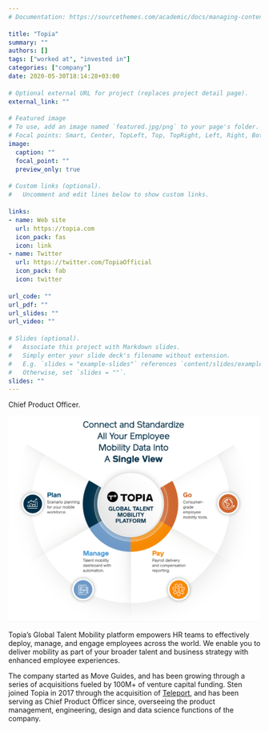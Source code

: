 ```yaml
---
# Documentation: https://sourcethemes.com/academic/docs/managing-content/

title: "Topia"
summary: ""
authors: []
tags: ["worked at", "invested in"]
categories: ["company"]
date: 2020-05-30T18:14:28+03:00

# Optional external URL for project (replaces project detail page).
external_link: ""

# Featured image
# To use, add an image named `featured.jpg/png` to your page's folder.
# Focal points: Smart, Center, TopLeft, Top, TopRight, Left, Right, BottomLeft, Bottom, BottomRight.
image:
  caption: ""
  focal_point: ""
  preview_only: true

# Custom links (optional).
#   Uncomment and edit lines below to show custom links.

links:
- name: Web site
  url: https://topia.com
  icon_pack: fas
  icon: link
- name: Twitter
  url: https://twitter.com/TopiaOfficial
  icon_pack: fab
  icon: twitter

url_code: ""
url_pdf: ""
url_slides: ""
url_video: ""

# Slides (optional).
#   Associate this project with Markdown slides.
#   Simply enter your slide deck's filename without extension.
#   E.g. `slides = "example-slides"` references `content/slides/example-slides.md`.
#   Otherwise, set `slides = ""`.
slides: ""
---
```

Chief Product Officer.

![screenshot]

Topia’s Global Talent Mobility platform empowers HR teams to effectively deploy, manage, and engage employees across the world. We enable you to deliver mobility as part of your broader talent and business strategy with enhanced employee experiences.

The company started as Move Guides, and has been growing through a series of acquisitions fueled by 100M+ of venture capital funding. Sten joined Topia in 2017 through the acquisition of [Teleport](/project/teleport), and has been serving as Chief Product Officer since, overseeing the product management, engineering, design and data science functions of the company.

[screenshot]: topia-wheel.png